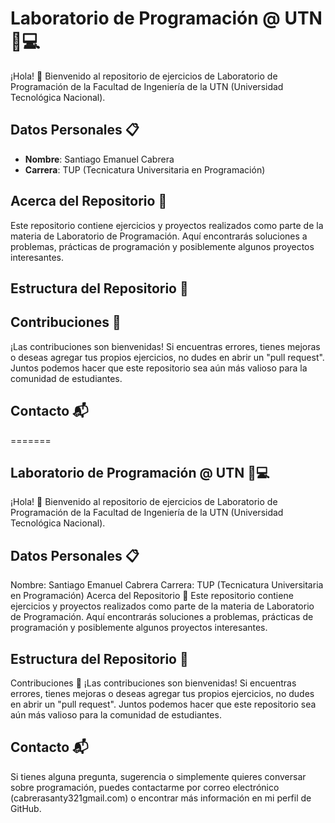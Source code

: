 # Laboratorio de Programación @ UTN 🧪💻

¡Hola! 👋 Bienvenido al repositorio de ejercicios de Laboratorio de Programación de la Facultad de Ingeniería de la UTN (Universidad Tecnológica Nacional).

## Datos Personales 📋

- **Nombre**: Santiago Emanuel Cabrera
- **Carrera**: TUP (Tecnicatura Universitaria en Programación)

## Acerca del Repositorio 📁

Este repositorio contiene ejercicios y proyectos realizados como parte de la materia de Laboratorio de Programación. Aquí encontrarás soluciones a problemas, prácticas de programación y posiblemente algunos proyectos interesantes.

## Estructura del Repositorio 📂



## Contribuciones 🤝

¡Las contribuciones son bienvenidas! Si encuentras errores, tienes mejoras o deseas agregar tus propios ejercicios, no dudes en abrir un "pull request". Juntos podemos hacer que este repositorio sea aún más valioso para la comunidad de estudiantes.

## Contacto 📬

=======
## Laboratorio de Programación @ UTN 🧪💻
¡Hola! 👋 Bienvenido al repositorio de ejercicios de Laboratorio de Programación de la Facultad de Ingeniería de la UTN (Universidad Tecnológica Nacional).

## Datos Personales 📋
Nombre: Santiago Emanuel Cabrera
Carrera: TUP (Tecnicatura Universitaria en Programación)
Acerca del Repositorio 📁
Este repositorio contiene ejercicios y proyectos realizados como parte de la materia de Laboratorio de Programación. Aquí encontrarás soluciones a problemas, prácticas de programación y posiblemente algunos proyectos interesantes.

## Estructura del Repositorio 📂
Contribuciones 🤝
¡Las contribuciones son bienvenidas! Si encuentras errores, tienes mejoras o deseas agregar tus propios ejercicios, no dudes en abrir un "pull request". Juntos podemos hacer que este repositorio sea aún más valioso para la comunidad de estudiantes.

## Contacto 📬

Si tienes alguna pregunta, sugerencia o simplemente quieres conversar sobre programación, puedes contactarme por correo electrónico (cabrerasanty321gmail.com) o encontrar más información en mi perfil de GitHub.
